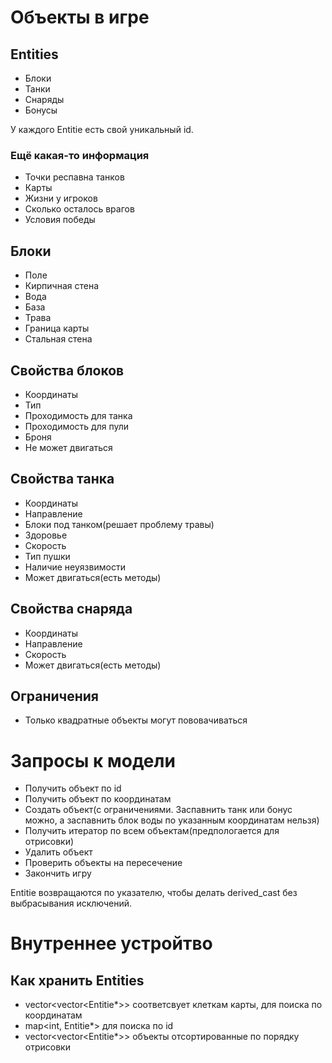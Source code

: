 # Объекты в игре

## Entities
* Блоки
* Танки
* Снаряды
* Бонусы

У каждого Entitie есть свой уникальный id.

### Ещё какая-то информация

* Точки респавна танков
* Карты
* Жизни у игроков
* Сколько осталось врагов
* Условия победы


## Блоки
* Поле
* Кирпичная стена
* Вода
* База
* Трава
* Граница карты
* Стальная стена


## Свойства блоков

* Координаты
* Тип
* Проходимость для танка
* Проходимость для пули
* Броня
* Не может двигаться


## Свойства танка

* Координаты
* Направление
* Блоки под танком(решает проблему травы)
* Здоровье
* Скорость
* Тип пушки
* Наличие неуязвимости
* Может двигаться(есть методы)

## Свойства снаряда

* Координаты
* Направление
* Скорость
* Может двигаться(есть методы)

## Ограничения

* Только квадратные объекты могут пововачиваться


# Запросы к модели

* Получить объект по id
* Получить объект по координатам
* Создать объект(с ограничениями. Заспавнить танк или бонус можно, а заспавнить блок воды по указанным координатам нельзя)
* Получить итератор по всем объектам(предпологается для отрисовки)
* Удалить объект
* Проверить объекты на пересечение
* Закончить игру

Entitie возвращаются по указателю, чтобы делать derived_cast без выбрасывания исключений.

# Внутреннее устройтво

## Как хранить Entities

* vector<vector<Entitie*>>  соответсвует клеткам карты, для поиска по координатам
* map<int, Entitie*> для поиска по id
* vector<vector<Entitie*>> объекты отсортированные по порядку отрисовки

